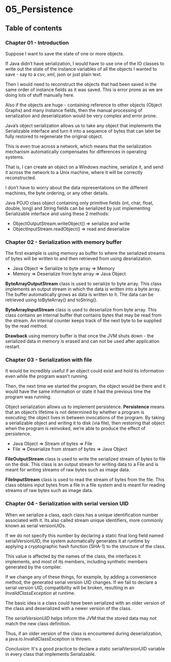 # 05_Persistence

## Table of contents

### Chapter 01 - Introduction
Suppose I want to save the state of one or more objects. 

If Java didn’t have serialization, I would have to use one of the IO classes to write out the state of the instance variables of all the objects I wanted to save - say to a csv, xml, json or just plain text.

Then I would need to reconstruct the objects that had been saved in the same order of instance fields as it was saved. This is error prone as we are doing lots of stuff manually here.

Also if the objects are huge - containing reference to other objects (Object Graphs) and many instance fields, then the manual processing of serialization and deserialization would be very complex and error prone.

Java’s object serialization allows us to take any object that implements the Serializable interface and turn it into a sequence of bytes that can later be fully restored to regenerate the original object. 

This is even true across a network, which means that the serialization mechanism automatically compensates for differences in operating systems. 

That is, I can create an object on a Windows machine, serialize it, and send it across the network to a Unix machine, where it will be correctly reconstructed. 

I don’t have to worry about the data representations on the different machines, the byte ordering, or any other details.

Java POJO class object containing only primitive fields (int, char, float, double, long) and String fields can be serialized by just implementing Serializable interface and using these 2 methods:

- ObjectOutputStream.writeObject() => serialize and write
- ObjectInputStream.readObject() => read and deserialize


### Chapter 02 - Serialization with memory buffer

The first example is using memory as buffer to where the serialized streams of bytes will be written to and then retrieved from using desrialization.

- Java Object => Serialize to byte array => Memory
- Memory => Deserialize from byte array => Java Object

**ByteArrayOutputStream** class is used to serialize to byte array.
This class implements an output stream in which the data is written into a byte array. The buffer automatically grows as data is written to it. The data can be retrieved using toByteArray() and toString().

**ByteArrayInputStream** class is used to deserialize from byte array.
This class contains an internal buffer that contains bytes that may be read from the stream. An internal counter keeps track of the next byte to be supplied by the read method.

**Drawback** using memory buffer is that once the JVM shuts down - the serialized data in memory is erased and can not be used after application restart.


### Chapter 03 - Serialization with file

It would be incredibly useful if an object could exist and hold its information even while the program wasn’t running. 

Then, the next time we started the program, the object would be there and it would have the same information or state it had the previous time the program was running.

Object serialization allows us to implement persistence. **Persistence** means that an object’s lifetime is not determined by whether a program is executing; the object lives in between invocations of the program. By taking a serializable object and writing it to disk (via file), then restoring that object when the program is reinvoked, we’re able to produce the effect of persistence.

- Java Object => Stream of bytes => File
- File => Deserialize from stream of bytes => Java Object

**FileOutputStream** class is used to write the serialized stream of bytes to file on the disk.
This class is an output stream for writing data to a File and is meant for writing streams of raw bytes such as image data.

**FileInputStream** class is used to read the stream of bytes from the file.
This class obtains input bytes from a file in a file system and is meant for reading streams of raw bytes such as image data.


### Chapter 04 - Serialization with serial version UID
When we serialize a class, each class has a unique identification number associated with it.
Its also called stream unique identifiers, more commonly known as serial versionUIDs.

If we do not specify this number by declaring a static final long field named serialVersionUID, 
the system automatically generates it at runtime by applying a cryptographic hash function (SHA-1) to the structure of the class.

This value is affected by the names of the class, the interfaces it implements, and most of its members, including synthetic members generated by the compiler.

If we change any of these things, for example, by adding a convenience method, the generated serial version UID changes.
If we fail to declare a serial version UID, compatibility will be broken, resulting in an _InvalidClassException_ at runtime.

The basic idea is a class could have been serialized with an older version of the class and deserialized with a newer version of the class.

The _serialVersionUID_ helps inform the JVM that the stored data may not match the new class definition. 

Thus, if an older version of the class is encountered during deserialization, a java.io.InvalidClassException is thrown.

*Conclusion*: It's a good practice to declare a static serialVersionUID variable in every class that implements Serializable.

